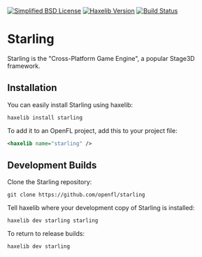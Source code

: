 [![Simplified BSD License](https://img.shields.io/badge/license-BSD-blue.svg?style=flat)](LICENSE.md) [![Haxelib Version](https://img.shields.io/github/tag/openfl/starling.svg?style=flat&label=haxelib)](http://lib.haxe.org/p/openfl) [![Build Status](https://img.shields.io/travis/openfl/starling.svg?style=flat)](https://travis-ci.org/openfl/starling)

Starling
========

Starling is the "Cross-Platform Game Engine", a popular Stage3D framework.


Installation
------------

You can easily install Starling using haxelib:

    haxelib install starling

To add it to an OpenFL project, add this to your project file:

```xml
<haxelib name="starling" />
```

Development Builds
------------------

Clone the Starling repository:

    git clone https://github.com/openfl/starling


Tell haxelib where your development copy of Starling is installed:

    haxelib dev starling starling


To return to release builds:

    haxelib dev starling
